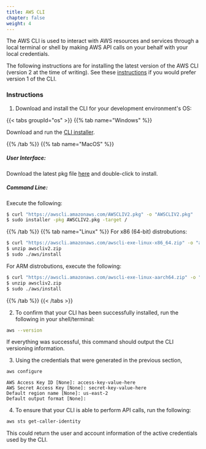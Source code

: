 ```yaml
---
title: AWS CLI
chapter: false
weight: 4
---
```


The AWS CLI is used to interact with AWS resources and services through a local terminal or shell by making AWS API calls on your behalf with your local credentials.

The following instructions are for installing the latest version of the AWS CLI (version 2 at the time of writing). See these [instructions](https://docs.aws.amazon.com/cli/latest/userguide/install-cliv1.html) if you would prefer version 1 of the CLI.

### Instructions 

1. Download and install the CLI for your development environment's OS:

{{< tabs groupId="os" >}}
{{% tab name="Windows" %}}

Download and run the [CLI installer](https://awscli.amazonaws.com/AWSCLIV2.msi).

{{% /tab %}}
{{% tab name="MacOS" %}}

##### User Interface:

Download the latest pkg file [here](https://awscli.amazonaws.com/AWSCLIV2.pkg) and double-click to
install.

##### Command Line:

Execute the following:

```sh
$ curl "https://awscli.amazonaws.com/AWSCLIV2.pkg" -o "AWSCLIV2.pkg"
$ sudo installer -pkg AWSCLIV2.pkg -target /
```

{{% /tab %}}
{{% tab name="Linux" %}}
For x86 (64-bit) distrobutions:
```sh
$ curl "https://awscli.amazonaws.com/awscli-exe-linux-x86_64.zip" -o "awscliv2.zip"
$ unzip awscliv2.zip
$ sudo ./aws/install
```

For ARM distrobutions, execute the following: 
```sh
$ curl "https://awscli.amazonaws.com/awscli-exe-linux-aarch64.zip" -o "awscliv2.zip"
$ unzip awscliv2.zip
$ sudo ./aws/install
```
{{% /tab %}}
{{< /tabs >}}

2. To confirm that your CLI has been successfully installed, run the following in your shell/terminal:
```sh
aws --version
```
If everything was successful, this command should output the CLI versioning information. 

3. Using the credentials that were generated in the previous section, 

```sh
aws configure
```
```
AWS Access Key ID [None]: access-key-value-here
AWS Secret Access Key [None]: secret-key-value-here
Default region name [None]: us-east-2
Default output format [None]:
```

4. To ensure that your CLI is able to perform API calls, run the following:
```sh
aws sts get-caller-identity
```
This could return the user and account information of the active credentials used by the CLI.

